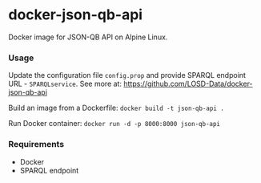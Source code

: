 # docker-json-qb-api
Docker image for JSON-QB API on Alpine Linux.

### Usage
Update the configuration file ```config.prop``` and provide SPARQL endpoint URL - ```SPARQLservice```. See more at: https://github.com/LOSD-Data/docker-json-qb-api

Build an image from a Dockerfile:
```docker build -t json-qb-api .```

Run Docker container:
```docker run -d -p 8000:8000 json-qb-api```

### Requirements
 - Docker 
 - SPARQL endpoint